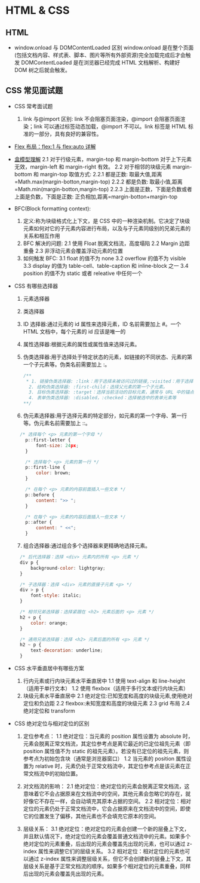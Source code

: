 <!--
 * @Author: TerryMin
 * @Date: 2025-03-20 17:09:49
 * @LastEditors: TerryMin
 * @LastEditTime: 2025-03-20 20:15:07
 * @Description: file not
-->

# HTML & CSS

## HTML

- window.onload 与 DOMContentLoaded 区别
  window.onload 是在整个页面(包括文档内容、样式表、脚本、图片等所有外部资源)完全加载完成后才会触发
  DOMContentLoaded 是在浏览器已经完成 HTML 文档解析、构建好 DOM 树之后就会触发。

## CSS 常见面试题

- CSS 常考面试题

  1.  link 与@import 区别: link 不会阻塞页面渲染，@import 会阻塞页面渲染；link 可以通过标签动态加载，@import 不可以。link 标签是 HTML 标准的一部分，具有良好的兼容性。

- [Flex 布局：flex:1 与 flex:auto 详解](https://www.cnblogs.com/terrymin/p/14654621.html)

- [盒模型理解](https://www.cnblogs.com/terrymin/p/14586108.html)
  2.1 对于行级元素，margin-top 和 margin-bottom 对于上下元素无效，margin-left 和 margin-right 有效。
  2.2 对于相邻的块级元素 margin-bottom 和 margin-top 取值方式:
  2.2.1 都是正数: 取最大值,距离=Math.max(margin-botton,margin-top)
  2.2.2 都是负数: 取最小值,距离=Math.min(margin-botton,margin-top)
  2.2.3 上面是正数，下面是负数或者 上面是负数，下面是正数: 正负相加,距离=margin-botton+margin-top

- BFC(Block formatting context):

  1. 定义:称为块级格式化上下文，是 CSS 中的一种渲染机制。它决定了块级元素如何对它的子元素内容进行布局，以及与子元素同级别的兄弟元素的关系和相互作用
  2. BFC 解决的问题:
     2.1 使用 Float 脱离文档流，高度塌陷
     2.2 Margin 边距重叠
     2.3 非浮动元素会覆盖浮动元素的位置
  3. 如何触发 BFC:
     3.1 float 的值不为 none
     3.2 overflow 的值不为 visible
     3.3 display 的值为 table-cell、table-caption 和 inline-block 之一
     3.4 position 的值不为 static 或者 releative 中任何一个

- CSS 有哪些选择器

  1.  元素选择器
  2.  类选择器
  3.  ID 选择器:通过元素的 id 属性来选择元素，ID 名前需要加上 #。一个 HTML 文档中，每个元素的 id 应该是唯一的
  4.  属性选择器:根据元素的属性或属性值来选择元素。
  5.  伪类选择器:用于选择处于特定状态的元素，如链接的不同状态、元素的第一个子元素等。伪类名前需要加上 :。

      ```js
      /**
       * 1. 链接伪类选择器: :link：用于选择未被访问过的链接,:visited：用于选择已经被访问过的链接等
        2. 结构伪类选择器: :first-child：选择父元素的第一个子元素。
        3. 目标伪类选择器: :target：选择当前活动的目标元素，通常与 URL 中的锚点（# 后面的部分）相关
        4. 表单伪类选择器: :disabled，:checked：选择被选中的表单元素等
      **/
      ```

  6.  伪元素选择器:用于选择元素的特定部分，如元素的第一个字母、第一行等。伪元素名前需要加上 ::。

  ```js
    /* 选择每个 <p> 元素的第一个字母 */
      p::first-letter {
          font-size: 24px;
      }

      /* 选择每个 <p> 元素的第一行 */
      p::first-line {
          color: brown;
      }

      /* 在每个 <p> 元素的内容前面插入一些文本 */
      p::before {
          content: ">> ";
      }

      /* 在每个 <p> 元素的内容后面插入一些文本 */
      p::after {
          content: " <<";
      }
  ```

  7.  组合选择器:通过组合多个选择器来更精确地选择元素。

  ```js
    /* 后代选择器：选择 <div> 元素内的所有 <p> 元素 */
    div p {
        background-color: lightgray;
    }

    /* 子选择器：选择 <div> 元素的直接子元素 <p> */
    div > p {
        font-style: italic;
    }

    /* 相邻兄弟选择器：选择紧跟在 <h2> 元素后面的 <p> 元素 */
    h2 + p {
        color: orange;
    }

    /* 通用兄弟选择器：选择 <h2> 元素后面的所有 <p> 元素 */
    h2 ~ p {
        text-decoration: underline;
    }
  ```

- CSS 水平垂直居中有哪些方案

  1.  行内元素或行内块元素水平垂直居中
      1.1 使用 text-align 和 line-height（适用于单行文本）
      1.2 使用 flexbox（适用于多行文本或行内块元素）
  2.  块级元素水平垂直居中
      2.1 绝对定位:已知宽度和高度的块级元素,使用绝对定位和负边距
      2.2 flexbox:未知宽度和高度的块级元素
      2.3 grid 布局
      2.4 绝对定位和 transform

- CSS 绝对定位与相对定位的区别

  1.  定位参考点：
      1.1 绝对定位：当元素的 position 属性设置为 absolute 时，元素会脱离正常文档流，其定位参考点是离它最近的已定位祖先元素（即 position 属性值不为 static 的祖先元素）。若没有已定位的祖先元素，则参考点为初始包含块（通常是浏览器窗口）
      1.2 当元素的 position 属性设置为 relative 时，元素仍处于正常文档流中，其定位参考点是该元素在正常文档流中的初始位置。

  2.  对文档流的影响：
      2.1 绝对定位：绝对定位的元素会脱离正常文档流，这意味着它不会占据原来在文档流中的空间，其他元素会忽略它的存在，就好像它不存在一样，会自动填充其原本占据的空间。
      2.2 相对定位：相对定位的元素仍处于正常文档流中，它会占据原来在文档流中的空间，即使它的位置发生了偏移，其他元素也不会填充它原本的空间。

  3.  层级关系：
      3.1 绝对定位：绝对定位的元素会创建一个新的层叠上下文，并且默认情况下，绝对定位的元素会覆盖普通文档流中的元素。如果多个绝对定位的元素重叠，后出现的元素会覆盖先出现的元素，也可以通过 z-index 属性来调整它们的层级关系。
      3.2 相对定位：相对定位的元素也可以通过 z-index 属性来调整层级关系，但它不会创建新的层叠上下文，其层级关系是基于正常文档流的顺序。如果多个相对定位的元素重叠，同样后出现的元素会覆盖先出现的元素。
